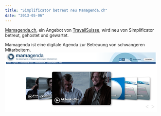 ```yaml
---
title: "Simplificator betreut neu Mamagenda.ch"
date: "2013-05-06"
---
```


[Mamagenda.ch](http://www.mamagenda.ch/), ein Angebot von [TravailSuisse](http://www.travailsuisse.ch/), wird neu von Simplificator betreut, gehostet und gewartet.

Mamagenda ist eine digitale Agenda zur Betreuung von schwangeren Mitarbeitern.![](images/tumblr_inline_mm7wxvyITk1qz4rgp.png)
